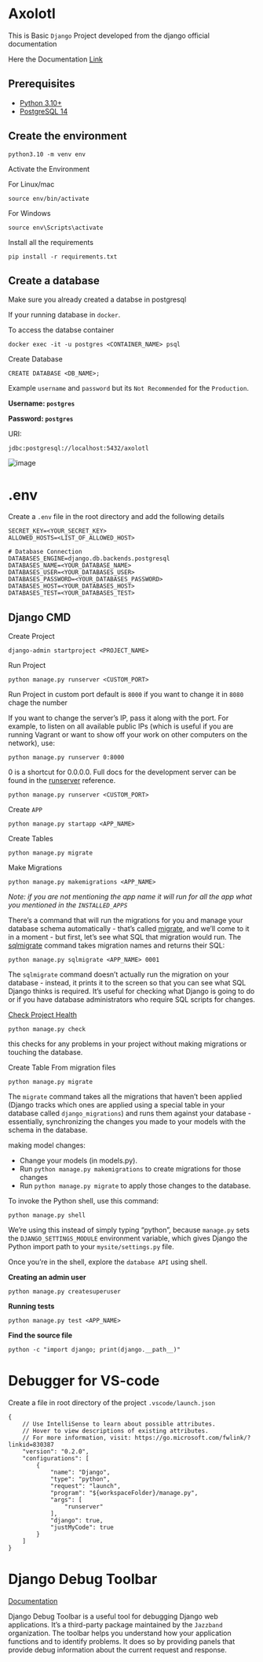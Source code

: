 # Axolotl

This is Basic `Django` Project developed from the django official documentation

Here the Documentation [Link](https://docs.djangoproject.com/en/4.0/intro/tutorial01/)

## Prerequisites

- [Python 3.10+](https://www.python.org/downloads/)
- [PostgreSQL 14](https://github.com/Antony-M1/docker-postgresql)

## Create the environment

```
python3.10 -m venv env
```
Activate the Environment

For Linux/mac
```
source env/bin/activate
```

For Windows
```
source env\Scripts\activate
```

Install all the requirements

```
pip install -r requirements.txt
```

## Create a database

Make sure you already created a databse in postgresql

If your running database in `docker`.

To access the databse container

```
docker exec -it -u postgres <CONTAINER_NAME> psql
```

Create Database

```
CREATE DATABASE <DB_NAME>;
```

Example `username` and `password` but its `Not Recommended` for the `Production`.

**Username: `postgres`**

**Password: `postgres`**

URI:

```
jdbc:postgresql://localhost:5432/axolotl
```

![image](https://user-images.githubusercontent.com/96291963/234267158-3898de90-6530-4f75-8ce2-a9fd847e8b23.png)

# .env

Create a `.env` file in the root directory and add the following details

```
SECRET_KEY=<YOUR_SECRET_KEY>
ALLOWED_HOSTS=<LIST_OF_ALLOWED_HOST>

# Database Connection
DATABASES_ENGINE=django.db.backends.postgresql
DATABASES_NAME=<YOUR_DATABASE_NAME>
DATABASES_USER=<YOUR_DATABASES_USER>
DATABASES_PASSWORD=<YOUR_DATABASES_PASSWORD>
DATABASES_HOST=<YOUR_DATABASES_HOST>
DATABASES_TEST=<YOUR_DATABASES_TEST>
```

## Django CMD

Create Project

```
django-admin startproject <PROJECT_NAME>
```

Run Project

```
python manage.py runserver <CUSTOM_PORT>
```

Run Project in custom port default is `8000` if you want to change it in `8080` chage the number

If you want to change the server’s IP, pass it along with the port. For example, to listen on all available public IPs (which is useful if you are running Vagrant or want to show off your work on other computers on the network), use:

`python manage.py runserver 0:8000`

0 is a shortcut for 0.0.0.0. Full docs for the development server can be found in the [runserver](https://docs.djangoproject.com/en/4.0/ref/django-admin/#django-admin-runserver) reference.

```
python manage.py runserver <CUSTOM_PORT>
```
Create `APP`
```
python manage.py startapp <APP_NAME>
```

Create Tables
```
python manage.py migrate
```
Make Migrations
```
python manage.py makemigrations <APP_NAME>
```
*Note: if you are not mentioning the app name it will run for all the app what you mentioned in the `INSTALLED_APPS`*

There’s a command that will run the migrations for you and manage your database schema automatically - that’s called [migrate](https://docs.djangoproject.com/en/4.0/ref/django-admin/#django-admin-migrate), and we’ll come to it in a moment - but first, let’s see what SQL that migration would run. The [sqlmigrate](https://docs.djangoproject.com/en/4.0/ref/django-admin/#django-admin-sqlmigrate) command takes migration names and returns their SQL:
```
python manage.py sqlmigrate <APP_NAME> 0001
```
The `sqlmigrate` command doesn’t actually run the migration on your database - instead, it prints it to the screen so that you can see what SQL Django thinks is required. It’s useful for checking what Django is going to do or if you have database administrators who require SQL scripts for changes.

[Check Project Health](https://docs.djangoproject.com/en/4.0/ref/django-admin/#django-admin-check)
```
python manage.py check
```
this checks for any problems in your project without making migrations or touching the database.

Create Table From migration files
```
python manage.py migrate
```
The `migrate` command takes all the migrations that haven’t been applied (Django tracks which ones are applied using a special table in your database called `django_migrations`) and runs them against your database - essentially, synchronizing the changes you made to your models with the schema in the database.

making model changes:
* Change your models (in models.py).
* Run `python manage.py makemigrations` to create migrations for those changes
* Run `python manage.py migrate` to apply those changes to the database.

To invoke the Python shell, use this command:
```
python manage.py shell
```
We’re using this instead of simply typing “python”, because `manage.py` sets the `DJANGO_SETTINGS_MODULE` environment variable, which gives Django the Python import path to your `mysite/settings.py` file.

Once you’re in the shell, explore the `database API` using shell.

**Creating an admin user**
```
python manage.py createsuperuser
```

**Running tests**
```
python manage.py test <APP_NAME>
```

**Find the source file**
```
python -c "import django; print(django.__path__)"
```

# Debugger for VS-code
Create a file in root directory of the project `.vscode/launch.json`
```
{
    // Use IntelliSense to learn about possible attributes.
    // Hover to view descriptions of existing attributes.
    // For more information, visit: https://go.microsoft.com/fwlink/?linkid=830387
    "version": "0.2.0",
    "configurations": [
        {
            "name": "Django",
            "type": "python",
            "request": "launch",
            "program": "${workspaceFolder}/manage.py",
            "args": [
                "runserver"
            ],
            "django": true,
            "justMyCode": true
        }
    ]
}
```

# Django Debug Toolbar
[Documentation](https://docs.djangoproject.com/en/4.2/intro/tutorial08/#installing-django-debug-toolbar)

Django Debug Toolbar is a useful tool for debugging Django web applications. It’s a third-party package maintained by the `Jazzband` organization. The toolbar helps you understand how your application functions and to identify problems. It does so by providing panels that provide debug information about the current request and response.